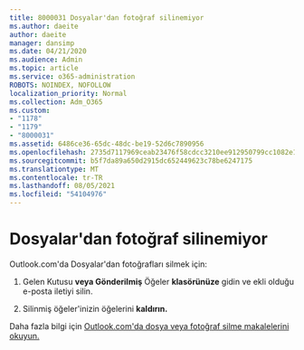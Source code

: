 ```yaml
---
title: 8000031 Dosyalar'dan fotoğraf silinemiyor
ms.author: daeite
author: daeite
manager: dansimp
ms.date: 04/21/2020
ms.audience: Admin
ms.topic: article
ms.service: o365-administration
ROBOTS: NOINDEX, NOFOLLOW
localization_priority: Normal
ms.collection: Adm_O365
ms.custom:
- "1178"
- "1179"
- "8000031"
ms.assetid: 6486ce36-65dc-48dc-be19-52d6c7890956
ms.openlocfilehash: 2735d7117969ceab23476f58cdcc3210ee912950799cc1082e151bff6bf692d0
ms.sourcegitcommit: b5f7da89a650d2915dc652449623c78be6247175
ms.translationtype: MT
ms.contentlocale: tr-TR
ms.lasthandoff: 08/05/2021
ms.locfileid: "54104976"
---
```

# <a name="unable-to-delete-photos-from-files"></a>Dosyalar'dan fotoğraf silinemiyor

Outlook.com'da Dosyalar'dan fotoğrafları silmek için:
  
1. Gelen Kutusu **veya Gönderilmiş** Öğeler **klasörünüze** gidin ve ekli olduğu e-posta iletiyi silin.

2. Silinmiş öğeler'inizin öğelerini **kaldırın.**

Daha fazla bilgi için [Outlook.com'da dosya veya fotoğraf silme makalelerini okuyun.](https://support.office.com/article/bae0531f-040f-4c42-90b9-786ca718c16d.aspx)
  